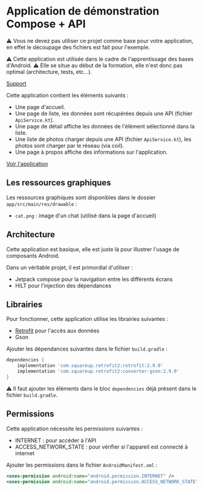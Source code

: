 # Application de démonstration Compose + API

⚠️ Vous ne devez pas utiliser ce projet comme base pour votre application, en effet le découpage des fichiers est fait pour l'exemple.

⚠️ Cette application est utilisée dans le cadre de l'apprentissage des bases d'Android.
⚠️ Elle se situe au début de la formation, elle n'est donc pas optimal (architecture, tests, etc...).

[Support](https://cours.brosseau.ovh/tp/android/compose/dirty-api.html)

Cette application contient les éléments suivants :

- Une page d'accueil.
- Une page de liste, les données sont récupérées depuis une API (fichier `ApiService.kt`).
- Une page de détail affiche les données de l'élément sélectionné dans la liste.
- Une liste de photos charger depuis une API (fichier `ApiService.kt`), les photos sont charger par le réseau (via coil).
- Une page à propos affiche des informations sur l'application.

[Voir l'application](https://www.youtube.com/shorts/hWCIqjsTJiw)

## Les ressources graphiques

Les ressources graphiques sont disponibles dans le dossier `app/src/main/res/drawable` :

- `cat.png` : image d'un chat (utilisé dans la page d'accueil)

## Architecture

Cette application est basique, elle est juste là pour illustrer l'usage de composants Android.

Dans un véritable projet, il est primordial d'utiliser :

- Jetpack compose pour la navigation entre les différents écrans
- HILT pour l'injection des dépendances

## Librairies

Pour fonctionner, cette application utilise les librairies suivantes :

- [Retrofit](https://square.github.io/retrofit/) pour l'accès aux données
- Gson

Ajouter les dépendances suivantes dans le fichier `build.gradle` :

```groovy
dependencies {
    implementation 'com.squareup.retrofit2:retrofit:2.9.0'
    implementation 'com.squareup.retrofit2:converter-gson:2.9.0'
}
```

⚠️ Il faut ajouter les éléments dans le bloc `dependencies` déjà présent dans le fichier `build.gradle`.

## Permissions

Cette application nécessite les permissions suivantes :

- INTERNET : pour accéder à l'API
- ACCESS_NETWORK_STATE : pour vérifier si l'appareil est connecté à internet

Ajouter les permissions dans le fichier `AndroidManifest.xml` :

```xml
<uses-permission android:name="android.permission.INTERNET" />
<uses-permission android:name="android.permission.ACCESS_NETWORK_STATE" />
```